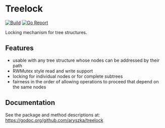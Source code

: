 # Treelock

[![Build](https://github.com/aryszka/treelock/workflows/Build/badge.svg)](https://github.com/aryszka/treelock/workflows/Build/badge.svg)
[![Go Report](https://goreportcard.com/badge/github.com/OktaSecurityLabs/sgt)](https://goreportcard.com/badge/github.com/OktaSecurityLabs/sgt)

Locking mechanism for tree structures.

## Features

- usable with any tree structure whose nodes can be addressed by their path
- RWMutex style read and write support
- locking for individual nodes or for complete subtrees
- fairness in the order of allowing operations to proceed that depend on the same nodes

## Documentation

See the package and method descriptions at: https://godoc.org/github.com/aryszka/treelock
